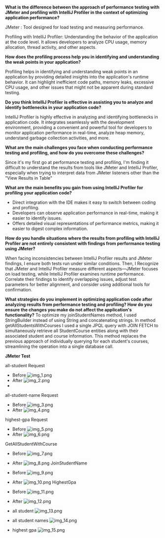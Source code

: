 **What is the difference between the approach of performance testing with JMeter and profiling with IntelliJ Profiler in the context of optimizing application performance?**

JMeter : Tool designed for load testing and measuring performance.

Profiling with IntelliJ Profiler: Understanding the behavior of the application at the code level. It allows developers to analyze CPU usage, memory allocation, thread activity, and other aspects.

**How does the profiling process help you in identifying and understanding the weak points in your application?**

Profiling helps in identifying and understanding weak points in an application by providing detailed insights into the application's runtime behavior. It can highlight inefficient code paths, memory leaks, excessive CPU usage, and other issues that might not be apparent during standard testing.

**Do you think IntelliJ Profiler is effective in assisting you to analyze and identify bottlenecks in your application code?**

IntelliJ Profiler is highly effective in analyzing and identifying bottlenecks in application code. It integrates seamlessly with the development environment, providing a convenient and powerful tool for developers to monitor application performance in real-time, analyze heap memory, understand garbage collection activities, and more.


**What are the main challenges you face when conducting performance testing and profiling, and how do you overcome these challenges?**

Since it's my first go at performance testing and profiling, I'm finding it difficult to understand the results from tools like JMeter and IntelliJ Profiler, especially when trying to interpret data from JMeter listeners other than the "View Results in Table"

**What are the main benefits you gain from using IntelliJ Profiler for profiling your application code?**
- Direct integration with the IDE makes it easy to switch between coding and profiling.
- Developers can observe application performance in real-time, making it easier to identify issues.
- Offers detailed visual representations of performance metrics, making it easier to digest complex information.

**How do you handle situations where the results from profiling with IntelliJ Profiler are not entirely consistent with findings from performance testing using JMeter?**

When facing inconsistencies between IntelliJ Profiler results and JMeter findings, I ensure both tests run under similar conditions. 
Then, I Recognize that JMeter  and IntelliJ Profiler measure different aspects—JMeter focuses on load testing, while IntelliJ Profiler examines runtime performance. 
Correlate their findings to identify overlapping issues, adjust test parameters for better alignment, and consider using additional tools for confirmation.

**What strategies do you implement in optimizing application code after analyzing results from performance testing and profiling? How do you ensure the changes you make do not affect the application's functionality?**
To optimize my joinStudentNames method, I used StringBuilder instead of using String and concatenating strings. 
In method getAllStudentsWithCourses I used a single JPQL query with JOIN FETCH to simultaneously retrieve all StudentCourse entities along with their associated student and course information. This method replaces the previous approach of individually querying for each student's courses, streamlining the operation into a single database call.

**JMeter Test**

all-student Request 
- Before
![img_1.png](img_1.png)
- After
![img_2.png](img_2.png)
- 
all-student-name Request
- Before 
![img_3.png](img_3.png)
- After
![img_4.png](img_4.png)

highest-gpa Request 
- Before
![img_5.png](img_5.png)
- After
![img_6.png](img_6.png)

GetAllStudentWithCourse
- Before
![img_7.png](img_7.png)
- After
![img_8.png](img_8.png)
JoinStudentName
- Before
![img_9.png](img_9.png)
- After 
![img_10.png](img_10.png)
HighestGpa
- Before
![img_11.png](img_11.png)
- After
![img_12.png](img_12.png)


- all student
![img_13.png](img_13.png)
- all student names
![img_14.png](img_14.png)
- highest gpa
![img_15.png](img_15.png)
